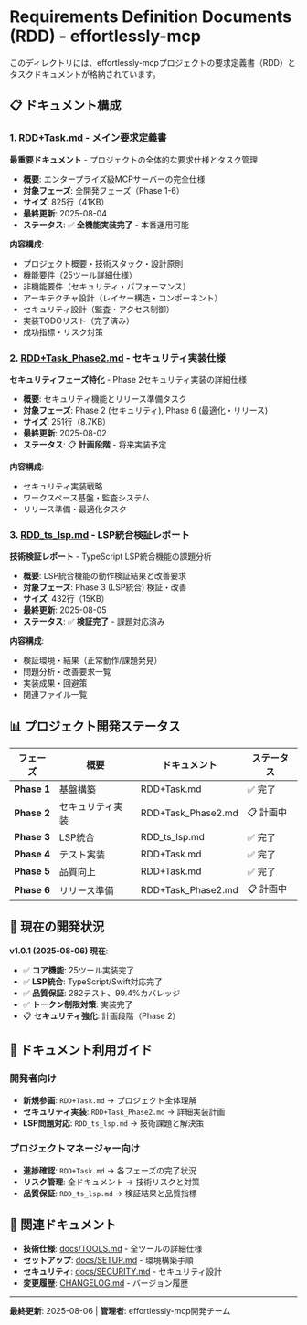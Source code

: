 # Requirements Definition Documents (RDD) - effortlessly-mcp

このディレクトリには、effortlessly-mcpプロジェクトの要求定義書（RDD）とタスクドキュメントが格納されています。

## 📋 ドキュメント構成

### 1. [RDD+Task.md](./RDD+Task.md) - メイン要求定義書
**最重要ドキュメント** - プロジェクトの全体的な要求仕様とタスク管理

- **概要**: エンタープライズ級MCPサーバーの完全仕様
- **対象フェーズ**: 全開発フェーズ（Phase 1-6）
- **サイズ**: 825行（41KB）
- **最終更新**: 2025-08-04
- **ステータス**: ✅ **全機能実装完了** - 本番運用可能

**内容構成**:
- プロジェクト概要・技術スタック・設計原則
- 機能要件（25ツール詳細仕様）
- 非機能要件（セキュリティ・パフォーマンス）
- アーキテクチャ設計（レイヤー構造・コンポーネント）
- セキュリティ設計（監査・アクセス制御）
- 実装TODOリスト（完了済み）
- 成功指標・リスク対策

### 2. [RDD+Task_Phase2.md](./RDD+Task_Phase2.md) - セキュリティ実装仕様
**セキュリティフェーズ特化** - Phase 2セキュリティ実装の詳細仕様

- **概要**: セキュリティ機能とリリース準備タスク
- **対象フェーズ**: Phase 2 (セキュリティ), Phase 6 (最適化・リリース)
- **サイズ**: 251行（8.7KB）
- **最終更新**: 2025-08-02
- **ステータス**: 📋 **計画段階** - 将来実装予定

**内容構成**:
- セキュリティ実装戦略
- ワークスペース基盤・監査システム
- リリース準備・最適化タスク

### 3. [RDD_ts_lsp.md](./RDD_ts_lsp.md) - LSP統合検証レポート
**技術検証レポート** - TypeScript LSP統合機能の課題分析

- **概要**: LSP統合機能の動作検証結果と改善要求
- **対象フェーズ**: Phase 3 (LSP統合) 検証・改善
- **サイズ**: 432行（15KB）
- **最終更新**: 2025-08-05
- **ステータス**: ✅ **検証完了** - 課題対応済み

**内容構成**:
- 検証環境・結果（正常動作/課題発見）
- 問題分析・改善要求一覧
- 実装成果・回避策
- 関連ファイル一覧

## 📊 プロジェクト開発ステータス

| フェーズ | 概要 | ドキュメント | ステータス |
|----------|------|--------------|------------|
| **Phase 1** | 基盤構築 | RDD+Task.md | ✅ 完了 |
| **Phase 2** | セキュリティ実装 | RDD+Task_Phase2.md | 📋 計画中 |
| **Phase 3** | LSP統合 | RDD_ts_lsp.md | ✅ 完了 |
| **Phase 4** | テスト実装 | RDD+Task.md | ✅ 完了 |
| **Phase 5** | 品質向上 | RDD+Task.md | ✅ 完了 |
| **Phase 6** | リリース準備 | RDD+Task_Phase2.md | 📋 計画中 |

## 🎯 現在の開発状況

**v1.0.1 (2025-08-06) 現在**:
- ✅ **コア機能**: 25ツール実装完了
- ✅ **LSP統合**: TypeScript/Swift対応完了
- ✅ **品質保証**: 282テスト、99.4%カバレッジ
- ✅ **トークン制限対策**: 実装完了
- 📋 **セキュリティ強化**: 計画段階（Phase 2）

## 📝 ドキュメント利用ガイド

### 開発者向け
- **新規参画**: `RDD+Task.md` → プロジェクト全体理解
- **セキュリティ実装**: `RDD+Task_Phase2.md` → 詳細実装計画
- **LSP問題対応**: `RDD_ts_lsp.md` → 技術課題と解決策

### プロジェクトマネージャー向け
- **進捗確認**: `RDD+Task.md` → 各フェーズの完了状況
- **リスク管理**: 全ドキュメント → 技術リスクと対策
- **品質保証**: `RDD_ts_lsp.md` → 検証結果と品質指標

## 🔗 関連ドキュメント

- **技術仕様**: [docs/TOOLS.md](../TOOLS.md) - 全ツールの詳細仕様
- **セットアップ**: [docs/SETUP.md](../SETUP.md) - 環境構築手順
- **セキュリティ**: [docs/SECURITY.md](../SECURITY.md) - セキュリティ設計
- **変更履歴**: [CHANGELOG.md](../../CHANGELOG.md) - バージョン履歴

---

**最終更新**: 2025-08-06 | **管理者**: effortlessly-mcp開発チーム

